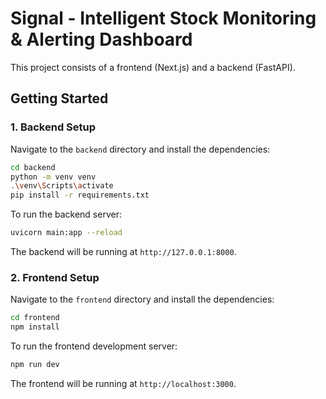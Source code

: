 # Signal - Intelligent Stock Monitoring & Alerting Dashboard

This project consists of a frontend (Next.js) and a backend (FastAPI).

## Getting Started

### 1. Backend Setup

Navigate to the `backend` directory and install the dependencies:

```bash
cd backend
python -m venv venv
.\venv\Scripts\activate
pip install -r requirements.txt
```

To run the backend server:

```bash
uvicorn main:app --reload
```

The backend will be running at `http://127.0.0.1:8000`.

### 2. Frontend Setup

Navigate to the `frontend` directory and install the dependencies:

```bash
cd frontend
npm install
```

To run the frontend development server:

```bash
npm run dev
```

The frontend will be running at `http://localhost:3000`.
